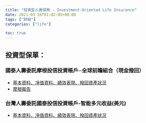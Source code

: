 ```yaml
---
title: "投資型人壽保險 - Investment-Oriented Life Insurance"
date: 2021-03-16T01:02:05+08:00
tags: ["財經"]
categories: ["life"]

toc: true
---
```

## 投資型保單：

### 國泰人壽委託摩根投信投資帳戶─全球前瞻組合（現金撥回）
- [基本資料、凈值資料、績效表現、撥回資產狀況](https://fund.cathaylife.com.tw/w/wfv/wfv02.djhtm?a=AMU054)
- [摩根報告](https://www.cathaylife.com.tw/cathaylife/-/media/life-insurance/Files/Fund/Report/report_AMU054?sc_lang=zh-TW)

### 台灣人壽委託國泰投信投資帳戶-智能多元收益(美元)
- [基本資料、凈值資料、績效表現、撥回資產狀況](http://178.taiwanlife.com/T/TA/TA102.DJHTM?A=CTBCLIFE&B=M014&STD=)


